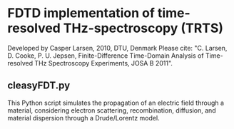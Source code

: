 # FDTD implementation of time-resolved THz-spectroscopy (TRTS)
Developed by Casper Larsen, 2010, DTU, Denmark
Please cite: "C. Larsen, D. Cooke, P. U. Jepsen, Finite-Difference
Time-Domain Analysis of Time-resolved THz Spectroscopy Experiments, JOSA B 2011".


## cleasyFDT.py
This Python script simulates the propagation of an electric field through a material, considering electron scattering, recombination, diffusion, and material dispersion through a Drude/Lorentz model.

